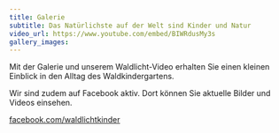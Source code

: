 ```yaml
---
title: Galerie
subtitle: Das Natürlichste auf der Welt sind Kinder und Natur
video_url: https://www.youtube.com/embed/BIWRdusMy3s
gallery_images:
---
```


Mit der Galerie und unserem  Waldlicht-Video erhalten Sie einen kleinen Einblick in den Alltag des Waldkindergartens.

Wir sind zudem auf Facebook aktiv. Dort können Sie aktuelle Bilder und Videos einsehen.

[facebook.com/waldlichtkinder](href: 'http://facebook.com/waldlichtkinder')

